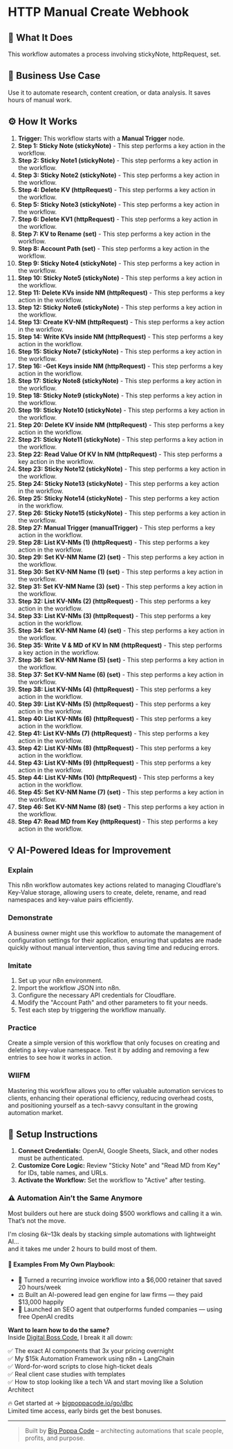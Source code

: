 # HTTP Manual Create Webhook

## 🚀 What It Does
This workflow automates a process involving stickyNote, httpRequest, set.

## 💼 Business Use Case
Use it to automate research, content creation, or data analysis. It saves hours of manual work.

## ⚙️ How It Works
1.  **Trigger:** This workflow starts with a **Manual Trigger** node.
2. **Step 1: Sticky Note (stickyNote)** - This step performs a key action in the workflow.
3. **Step 2: Sticky Note1 (stickyNote)** - This step performs a key action in the workflow.
4. **Step 3: Sticky Note2 (stickyNote)** - This step performs a key action in the workflow.
5. **Step 4: Delete KV (httpRequest)** - This step performs a key action in the workflow.
6. **Step 5: Sticky Note3 (stickyNote)** - This step performs a key action in the workflow.
7. **Step 6: Delete KV1 (httpRequest)** - This step performs a key action in the workflow.
8. **Step 7: KV to Rename (set)** - This step performs a key action in the workflow.
9. **Step 8: Account Path (set)** - This step performs a key action in the workflow.
10. **Step 9: Sticky Note4 (stickyNote)** - This step performs a key action in the workflow.
11. **Step 10: Sticky Note5 (stickyNote)** - This step performs a key action in the workflow.
12. **Step 11: Delete KVs inside NM (httpRequest)** - This step performs a key action in the workflow.
13. **Step 12: Sticky Note6 (stickyNote)** - This step performs a key action in the workflow.
14. **Step 13: Create KV-NM (httpRequest)** - This step performs a key action in the workflow.
15. **Step 14: Write KVs inside NM (httpRequest)** - This step performs a key action in the workflow.
16. **Step 15: Sticky Note7 (stickyNote)** - This step performs a key action in the workflow.
17. **Step 16: -Get Keys inside NM (httpRequest)** - This step performs a key action in the workflow.
18. **Step 17: Sticky Note8 (stickyNote)** - This step performs a key action in the workflow.
19. **Step 18: Sticky Note9 (stickyNote)** - This step performs a key action in the workflow.
20. **Step 19: Sticky Note10 (stickyNote)** - This step performs a key action in the workflow.
21. **Step 20: Delete KV inside NM (httpRequest)** - This step performs a key action in the workflow.
22. **Step 21: Sticky Note11 (stickyNote)** - This step performs a key action in the workflow.
23. **Step 22: Read Value Of KV In NM (httpRequest)** - This step performs a key action in the workflow.
24. **Step 23: Sticky Note12 (stickyNote)** - This step performs a key action in the workflow.
25. **Step 24: Sticky Note13 (stickyNote)** - This step performs a key action in the workflow.
26. **Step 25: Sticky Note14 (stickyNote)** - This step performs a key action in the workflow.
27. **Step 26: Sticky Note15 (stickyNote)** - This step performs a key action in the workflow.
28. **Step 27: Manual Trigger (manualTrigger)** - This step performs a key action in the workflow.
29. **Step 28: List KV-NMs (1) (httpRequest)** - This step performs a key action in the workflow.
30. **Step 29: Set KV-NM Name (2) (set)** - This step performs a key action in the workflow.
31. **Step 30: Set KV-NM Name (1) (set)** - This step performs a key action in the workflow.
32. **Step 31: Set KV-NM Name (3) (set)** - This step performs a key action in the workflow.
33. **Step 32: List KV-NMs (2) (httpRequest)** - This step performs a key action in the workflow.
34. **Step 33: List KV-NMs (3) (httpRequest)** - This step performs a key action in the workflow.
35. **Step 34: Set KV-NM Name (4) (set)** - This step performs a key action in the workflow.
36. **Step 35: Write V & MD of KV In NM (httpRequest)** - This step performs a key action in the workflow.
37. **Step 36: Set KV-NM Name (5) (set)** - This step performs a key action in the workflow.
38. **Step 37: Set KV-NM Name (6) (set)** - This step performs a key action in the workflow.
39. **Step 38: List KV-NMs (4) (httpRequest)** - This step performs a key action in the workflow.
40. **Step 39: List KV-NMs (5) (httpRequest)** - This step performs a key action in the workflow.
41. **Step 40: List KV-NMs (6) (httpRequest)** - This step performs a key action in the workflow.
42. **Step 41: List KV-NMs (7) (httpRequest)** - This step performs a key action in the workflow.
43. **Step 42: List KV-NMs (8) (httpRequest)** - This step performs a key action in the workflow.
44. **Step 43: List KV-NMs (9) (httpRequest)** - This step performs a key action in the workflow.
45. **Step 44: List KV-NMs (10) (httpRequest)** - This step performs a key action in the workflow.
46. **Step 45: Set KV-NM Name (7) (set)** - This step performs a key action in the workflow.
47. **Step 46: Set KV-NM Name (8) (set)** - This step performs a key action in the workflow.
48. **Step 47: Read MD from Key (httpRequest)** - This step performs a key action in the workflow.

## 💡 AI-Powered Ideas for Improvement
### Explain
This n8n workflow automates key actions related to managing Cloudflare's Key-Value storage, allowing users to create, delete, rename, and read namespaces and key-value pairs efficiently.

### Demonstrate
A business owner might use this workflow to automate the management of configuration settings for their application, ensuring that updates are made quickly without manual intervention, thus saving time and reducing errors.

### Imitate
1. Set up your n8n environment.
2. Import the workflow JSON into n8n.
3. Configure the necessary API credentials for Cloudflare.
4. Modify the "Account Path" and other parameters to fit your needs.
5. Test each step by triggering the workflow manually.

### Practice
Create a simple version of this workflow that only focuses on creating and deleting a key-value namespace. Test it by adding and removing a few entries to see how it works in action.

### WIIFM
Mastering this workflow allows you to offer valuable automation services to clients, enhancing their operational efficiency, reducing overhead costs, and positioning yourself as a tech-savvy consultant in the growing automation market.

## 🔧 Setup Instructions
1. **Connect Credentials:** OpenAI, Google Sheets, Slack, and other nodes must be authenticated.
2. **Customize Core Logic:** Review "Sticky Note" and "Read MD from Key" for IDs, table names, and URLs.
3. **Activate the Workflow:** Set the workflow to "Active" after testing.

### ⚠️ Automation Ain’t the Same Anymore

Most builders out here are stuck doing $500 workflows and calling it a win.  
That’s not the move.  

I'm closing $6k–$13k deals by stacking simple automations with lightweight AI...  
and it takes me under 2 hours to build most of them.

#### 🧠 Examples From My Own Playbook:
- 🔁 Turned a recurring invoice workflow into a $6,000 retainer that saved 20 hours/week  
- ⚖️ Built an AI-powered lead gen engine for law firms — they paid $13,000 happily  
- 🚀 Launched an SEO agent that outperforms funded companies — using free OpenAI credits  

**Want to learn how to do the same?**  
Inside [Digital Boss Code](https://bigpoppacode.io/go/dbc), I break it all down:

✅ The exact AI components that 3x your pricing overnight  
✅ My $15k Automation Framework using n8n + LangChain  
✅ Word-for-word scripts to close high-ticket deals  
✅ Real client case studies with templates  
✅ How to stop looking like a tech VA and start moving like a Solution Architect  

🔥 Get started at → [bigpoppacode.io/go/dbc](https://bigpoppacode.io/go/dbc)  
Limited time access, early birds get the best bonuses.

---
> Built by [Big Poppa Code](https://bigpoppacode.io) – architecting automations that scale people, profits, and purpose.
